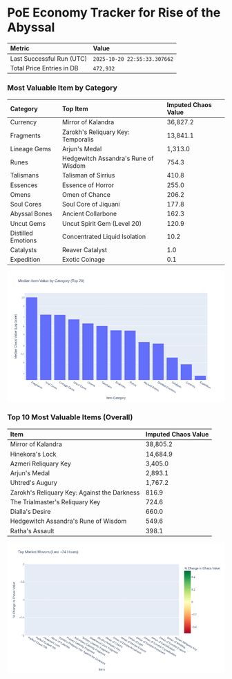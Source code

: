 # PoE Economy Tracker for Rise of the Abyssal

<!-- START_MAINTENANCE -->
| Metric | Value |
|:---|:---|
| Last Successful Run (UTC) | `2025-10-20 22:55:33.307662` |
| Total Price Entries in DB | `472,932` |

<!-- END_MAINTENANCE -->

<!-- START_DATAFRAME_DEBUG -->
<!-- END_DATAFRAME_DEBUG -->

<!-- START_CATEGORY_ANALYSIS -->
### Most Valuable Item by Category
| Category | Top Item | Imputed Chaos Value |
| :--- | :--- | :--- |
| Currency | Mirror of Kalandra | 36,827.2 |
| Fragments | Zarokh's Reliquary Key: Temporalis | 13,841.1 |
| Lineage Gems | Arjun's Medal | 1,313.0 |
| Runes | Hedgewitch Assandra's Rune of Wisdom | 754.3 |
| Talismans | Talisman of Sirrius | 410.8 |
| Essences | Essence of Horror | 255.0 |
| Omens | Omen of Chance | 206.2 |
| Soul Cores | Soul Core of Jiquani | 177.8 |
| Abyssal Bones | Ancient Collarbone | 162.3 |
| Uncut Gems | Uncut Spirit Gem (Level 20) | 120.9 |
| Distilled Emotions | Concentrated Liquid Isolation | 10.2 |
| Catalysts | Reaver Catalyst | 1.0 |
| Expedition | Exotic Coinage | 0.1 |


![Category Analysis Chart](charts/category_analysis.png)
<!-- END_ANALYSIS -->

<!-- START_ANALYSIS -->
### Top 10 Most Valuable Items (Overall)
| Item | Imputed Chaos Value |
| :--- | :--- |
| Mirror of Kalandra | 38,805.2 |
| Hinekora's Lock | 14,684.9 |
| Azmeri Reliquary Key | 3,405.0 |
| Arjun's Medal | 2,893.1 |
| Uhtred's Augury | 1,767.2 |
| Zarokh's Reliquary Key: Against the Darkness | 816.9 |
| The Trialmaster's Reliquary Key | 724.6 |
| Dialla's Desire | 660.0 |
| Hedgewitch Assandra's Rune of Wisdom | 549.6 |
| Ratha's Assault | 398.1 |


![Market Movers Chart](charts/market_movers.png)
<!-- END_ANALYSIS -->
